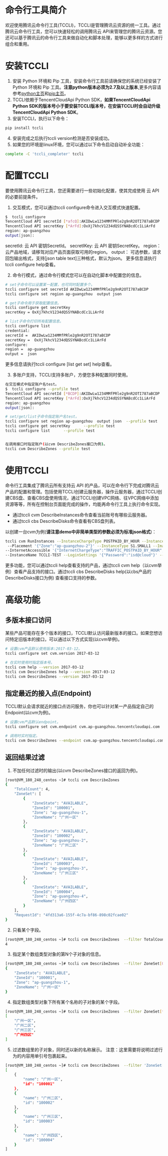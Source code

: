 # 命令行工具简介
欢迎使用腾讯云命令行工具(TCCLI)，TCCLI是管理腾讯云资源的统一工具。通过腾讯云命令行工具，您可以快速轻松的调用腾讯云 API来管理您的腾讯云资源。您还可以基于腾讯云的命令行工具来做自动化和脚本处理，能够以更多样的方式进行组合和重用。
# 安装TCCLI
1. 安装 Python 环境和 Pip 工具，安装命令行工具前请确保您的系统已经安装了 Python 环境和 Pip 工具。**注意python版本必须为2.7及以上版本**,更多内容请参考[python主页](https://www.python.org/)和[pip主页](https://pypi.org/project/pip/)。
2. TCCLI依赖于TencentCloudApi Python SDK，**如果TencentCloudApi Python SDK的版本号小于要安装TCCLI版本号，在安装TCCLI时会自动升级TencentCloudApi Python SDK**。
3. 安装TCCLI，执行以下命令：
```bash
pip install tccli
```
4. 安装完成之后执行tccli version检测是否安装成功。
5. 如果您的环境是linux环境，您可以通过以下命令启动自动补全功能：
```bash
complete -C 'tccli_completer' tccli
```

# 配置TCCLI
要使用腾讯云命令行工具，您还需要进行一些初始化配置，使其完成使用 云 API的必要前提条件。
1. 交互模式，您可以通过tccli configure命令进入交互模式快速配置。

```bash
$  tccli configure
TencentCloud API secretId [*afcQ]:AKIDwLw1234MMfPRle2g9nR2OTI787aBCDP
TencentCloud API secretKey [*ArFd]:OxXj7khcV1234dQSSYNABcdCc1LiArFd
region: ap-guangzhou
output[json]:
```
secretId: 云 API 密钥SecretId。
secretIKey: 云 API 密钥SecretKey。
region： 云产品地域，请移驾对应产品页面获取可用的region。
output： 可选参数，请求回包输出格式，支持[json table text]三种格式，默认为json。
更多信息请执行tccli configure help查看。

2. 命令行模式，通过命令行模式您可以在自动化脚本中配置您的信息。
```bash
# set子命令可以设置某一配置，也可同时配置多个。
tccli configure set secretId AKIDwLw1234MMfPRle2g9nR2OTI787aBCDP
tccli configure set region ap-guangzhou  output json

# get子命令用于获取配置信息。
tccli configure get secretKey
secretKey = OxXj7khcV1234dQSSYNABcdCc1LiArFd

# list子命令打印所有配置信息。
tccli configure list
credential:
secretId =  AKIDwLw1234MMfPRle2g9nR2OTI787aBCDP
secretKey =  OxXj7khcV1234dQSSYNABcdCc1LiArFd
configure:
region =  ap-guangzhou
output =  json
```
更多信息请执行tccli configure [list get set] help查看。

3. 多账户支持，TCCLI支持多账户，方便您多种配置同时使用。
```bash
在交互模式中指定账户名test。
$  tccli configure --profile test
TencentCloud API secretId [*BCDP]:AKIDwLw1234MMfPRle2g9nR2OTI787aBCDP
TencentCloud API secretKey [*ArFd]:OxXj7khcV1234dQSSYNABcdCc1LiArFd
region: ap-guangzhou
output[json]:

# set/get/list子命令指定账户名test。
tccli configure set region ap-guangzhou  output json  --profile test
tccli configure get secretKey      --profile test
tccli configure list      --profile test


在调用接口时指定账户(以cvm DescribeZones接口为例)。
tccli cvm DescribeZones --profile test
```


# 使用TCCLI
命令行工具集成了腾讯云所有支持云 API 的产品，可以在命令行下完成对腾讯云产品的配置和管理。包括使用TCCLI创建云服务器，操作云服务器，通过TCCLI创建CBS盘、查看CBS盘使用情况，通过TCCLI创建VPC网络、往VPC网络中添加资源等等，所有在控制台页面能完成的操作，均能再命令行工具上执行命令实现。
* 通过tccli cvm DescribeInstances命令查看当前账号有哪些云服务器。
* 通过tccli cbs DescribeDisks命令查看有CBS盘列表。

以创建一台cvm为例(**请注意demo中非简单类型的参数必须为标准json格式**)：
```bash
tccli cvm RunInstances --InstanceChargeType POSTPAID_BY_HOUR --InstanceChargePrepaid '{"Period":1,"RenewFlag":"DISABLE_NOTIFY_AND_MANUAL_RENEW"}'
 --Placement '{"Zone":"ap-guangzhou-2"}' --InstanceType S1.SMALL1 --ImageId img-8toqc6s3 --SystemDisk '{"DiskType":"CLOUD_BASIC", "DiskSize":50}'
--InternetAccessible '{"InternetChargeType":"TRAFFIC_POSTPAID_BY_HOUR","InternetMaxBandwidthOut":10,"PublicIpAssigned":true}' --InstanceCount 1
--InstanceName TCCLI-TEST --LoginSettings '{"Password":"isd@cloud"}' --SecurityGroupIds '["sg-0rszg2vb"]' --HostName TCCLI-HOST-NAME1
```
更多功能，您可以通过tccli help查看支持的产品，通过tccli cvm help（以cvm举例）查看产品支持的接口。通过tccli cbs DescribeDisks help(以cbs产品的DescribeDisks接口为例) 查看接口支持的参数。

# 高级功能
## 多版本接口访问
某些产品可能存在多个版本的接口，TCCLI默认访问最新版本的接口。如果您想访问特定旧版本的接口，可以通过以下方式实现(以cvm举例)。
```bash
# 设置cvm产品默认使用版本:2017-03-12。
tccli configure set cvm.version 2017-03-12

# 在实时使用时指定版本号。
tccli cvm help --version 2017-03-12
tccli cvm DescribeZones help --version 2017-03-12
tccli cvm DescribeZones --version 2017-03-12
```
## 指定最近的接入点(Endpoint)
TCCLI默认会请求就近的接口点访问服务，你也可以针对某一产品指定自己的Endpoint(以cvm为例)。
```bash
# 设置cvm产品默认endpoint。
tccli configure set cvm.endpoint cvm.ap-guangzhou.tencentcloudapi.com

# 调用时实时指定。
tccli cvm DescribeZones --endpoint cvm.ap-guangzhou.tencentcloudapi.com
```
## 返回结果过滤
1. 不加任何过滤时的输出(以cvm DescribeZones接口的返回为例)。
```bash
[root@VM_180_248_centos ~]# tccli cvm DescribeZones
{
    "TotalCount": 4,
    "ZoneSet": [
        {
            "ZoneState": "AVAILABLE",
            "ZoneId": "100001",
            "Zone": "ap-guangzhou-1",
            "ZoneName": "广州一区"
        },
        {
            "ZoneState": "AVAILABLE",
            "ZoneId": "100002",
            "Zone": "ap-guangzhou-2",
            "ZoneName": "广州二区"
        },
        {
            "ZoneState": "AVAILABLE",
            "ZoneId": "100003",
            "Zone": "ap-guangzhou-3",
            "ZoneName": "广州三区"
        },
        {
            "ZoneState": "AVAILABLE",
            "ZoneId": "100004",
            "Zone": "ap-guangzhou-4",
            "ZoneName": "广州四区"
        }
    ],
    "RequestId": "4fd313a6-155f-4c7a-bf86-898c02fcae02"
}
```
2. 只看某个字段。
```bash
[root@VM_180_248_centos ~]# tccli cvm DescribeZones  --filter TotalCount
4
```
3. 指定某个数组类型对象的第N个子对象的信息。
```bash
[root@VM_180_248_centos ~]# tccli cvm DescribeZones  --filter ZoneSet[0]
{
    "ZoneState": "AVAILABLE",
    "ZoneId": "100001",
    "Zone": "ap-guangzhou-1",
    "ZoneName": "广州一区"
}
```
4. 指定数组类型对象下所有某个名称的子对象的某个字段。
```bash
[root@VM_180_248_centos ~]# tccli cvm DescribeZones  --filter ZoneSet[*].ZoneName
[
    "广州一区",
    "广州二区",
    "广州三区",
    "广州四区"
]
```
5. 过滤数组里的子对象，同时还以新的名称展示。
注意：这里需要将说明过滤行为的内容用单引号包裹起来。
```bash
[root@VM_180_248_centos ~]# tccli cvm DescribeZones  --filter 'ZoneSet[*].{name:ZoneName, id:ZoneId}'
[
    {
        "name": "广州一区",
        "id": "100001"
    },
    {
        "name": "广州二区",
        "id": "100002"
    },
    {
        "name": "广州三区",
        "id": "100003"
    },
    {
        "name": "广州四区",
        "id": "100004"
    }
]
```
